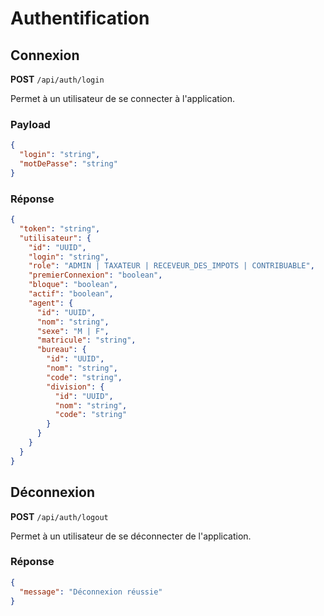 # Authentification

## Connexion

**POST** `/api/auth/login`

Permet à un utilisateur de se connecter à l'application.

### Payload

```json
{
  "login": "string",
  "motDePasse": "string"
}
```

### Réponse

```json
{
  "token": "string",
  "utilisateur": {
    "id": "UUID",
    "login": "string",
    "role": "ADMIN | TAXATEUR | RECEVEUR_DES_IMPOTS | CONTRIBUABLE",
    "premierConnexion": "boolean",
    "bloque": "boolean",
    "actif": "boolean",
    "agent": {
      "id": "UUID",
      "nom": "string",
      "sexe": "M | F",
      "matricule": "string",
      "bureau": {
        "id": "UUID",
        "nom": "string",
        "code": "string",
        "division": {
          "id": "UUID",
          "nom": "string",
          "code": "string"
        }
      }
    }
  }
}
```

## Déconnexion

**POST** `/api/auth/logout`

Permet à un utilisateur de se déconnecter de l'application.

### Réponse

```json
{
  "message": "Déconnexion réussie"
}
```
